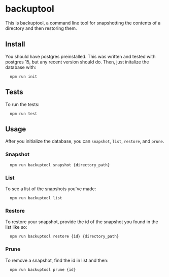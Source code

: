 # backuptool
This is backuptool, a command line tool for snapshotting the contents of a directory and then restoring them.

## Install
You should have postgres preinstalled. This was written and tested with postgres 15, but any recent version should do. 
Then, just initalize the database with:
```
  npm run init
```

## Tests
To run the tests:
```
  npm run test
```

## Usage
After you initialize the database, you can `snapshot`, `list`, `restore`, and `prune`.

### Snapshot
```
  npm run backuptool snapshot {directory_path}
```

### List
  To see a list of the snapshots you've made:
```
  npm run backuptool list
```

### Restore
  To restore your snapshot, provide the id of the snapshot you found in the list like so:
```
  npm run backuptool restore {id} {directory_path}
```

### Prune
  To remove a snapshot, find the id in list and then:
```
  npm run backuptool prune {id}
```


  
